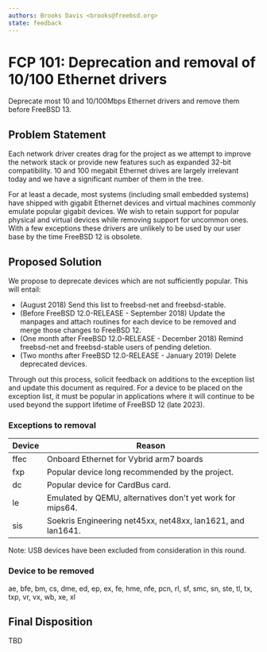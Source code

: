 ```yaml
---
authors: Brooks Davis <brooks@freebsd.org>
state: feedback
---
```


# FCP 101: Deprecation and removal of 10/100 Ethernet drivers

Deprecate most 10 and 10/100Mbps Ethernet drivers and remove them before
FreeBSD 13.

## Problem Statement

Each network driver creates drag for the project as we attempt to
improve the network stack or provide new features such as expanded
32-bit compatibility.  10 and 100 megabit Ethernet drives are largely
irrelevant today and we have a significant number of them in the
tree.

For at least a decade, most systems (including small embedded
systems) have shipped with gigabit Ethernet devices and virtual
machines commonly emulate popular gigabit devices.  We wish to
retain support for popular physical and virtual devices while
removing support for uncommon ones.  With a few exceptions these
drivers are unlikely to be used by our user base by the time FreeBSD
12 is obsolete.

## Proposed Solution

We propose to deprecate devices which are not sufficiently popular.  This
will entail:
 - (August 2018) Send this list to freebsd-net and freebsd-stable.
 - (Before FreeBSD 12.0-RELEASE - September 2018) Update the manpages and
   attach routines for each device to be removed and merge those changes
   to FreeBSD 12.
 - (One month after FreeBSD 12.0-RELEASE - December 2018) Remind
   freebsd-net and freebsd-stable users of pending deletion.
 - (Two months after FreeBSD 12.0-RELEASE - January 2019) Delete deprecated
   devices.

Through out this process, solicit feedback on additions to the exception
list and update this document as required.  For a device to be placed on
the exception list, it must be popular in applications where it will
continue to be used beyond the support lifetime of FreeBSD 12 (late
2023).

### Exceptions to removal

Device | Reason
-------|-------------------------------------------------
ffec   | Onboard Ethernet for Vybrid arm7 boards
fxp    | Popular device long recommended by the project.
dc     | Popular device for CardBus card.
le     | Emulated by QEMU, alternatives don't yet work for mips64.
sis    | Soekris Engineering net45xx, net48xx, lan1621, and lan1641.

Note: USB devices have been excluded from consideration in this round.

### Device to be removed

ae, bfe, bm, cs, dme, ed, ep, ex, fe, hme, nfe, pcn, rl, sf, smc, sn,
ste, tl, tx, txp, vr, vx, wb, xe, xl

## Final Disposition

TBD
